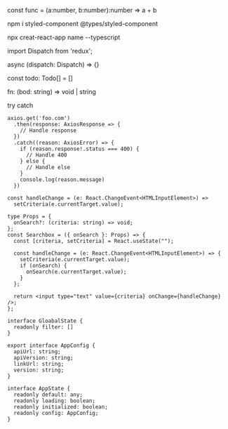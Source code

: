 const func = (a:number, b:number):number => a + b

npm i styled-component @types/styled-component

npx creat-react-app name --typescript

import Dispatch from 'redux';

async (dispatch: Dispatch) => {}

const todo: Todo[] = []

fn: (bod: string) => void | string


try catch

```
axios.get('foo.com')
  .then(response: AxiosResponse => {
    // Handle response
  })
  .catch((reason: AxiosError) => {
    if (reason.response!.status === 400) {
      // Handle 400
    } else {
      // Handle else
    }
    console.log(reason.message)
  })
```

```
const handleChange = (e: React.ChangeEvent<HTMLInputElement>) =>
  setCriteria(e.currentTarget.value);
```


```
type Props = {
  onSearch?: (criteria: string) => void;
};
const Searchbox = ({ onSearch }: Props) => {
  const [criteria, setCriteria] = React.useState("");

  const handleChange = (e: React.ChangeEvent<HTMLInputElement>) => {
    setCriteria(e.currentTarget.value);
    if (onSearch) {
      onSearch(e.currentTarget.value);
    }
  };

  return <input type="text" value={criteria} onChange={handleChange} />;
};
```

```
interface GloabalState {
  readonly filter: []
}
```

```
export interface AppConfig {
  apiUrl: string;
  apiVersion: string;
  linkUrl: string;
  version: string;
}

interface AppState {
  readonly default: any;
  readonly loading: boolean;
  readonly initialized: boolean;
  readonly config: AppConfig;
}
```
